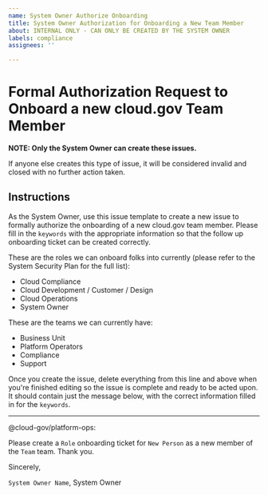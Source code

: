 ```yaml
---
name: System Owner Authorize Onboarding
title: System Owner Authorization for Onboarding a New Team Member
about: INTERNAL ONLY - CAN ONLY BE CREATED BY THE SYSTEM OWNER
labels: compliance
assignees: ''

---
```


# Formal Authorization Request to Onboard a new cloud.gov Team Member

**NOTE: Only the System Owner can create these issues.**

If anyone else creates this type of issue, it will be considered invalid and closed with no further action taken.

## Instructions

As the System Owner, use this issue template to create a new issue to formally authorize the onboarding of a new cloud.gov team member.  Please fill in the `keywords` with the appropriate information so that the follow up onboarding ticket can be created correctly.

These are the roles we can onboard folks into currently (please refer to the System Security Plan for the full list):

- Cloud Compliance
- Cloud Development / Customer / Design
- Cloud Operations
- System Owner

These are the teams we can currently have:

- Business Unit
- Platform Operators
- Compliance
- Support

Once you create the issue, delete everything from this line and above when you're finished editing so the issue is complete and ready to be acted upon.  It should contain just the message below, with the correct information filled in for the `keywords`.

---

@cloud-gov/platform-ops:

Please create a `Role` onboarding ticket for `New Person` as a new member of the `Team` team.  Thank you.

Sincerely,

`System Owner Name`, System Owner
